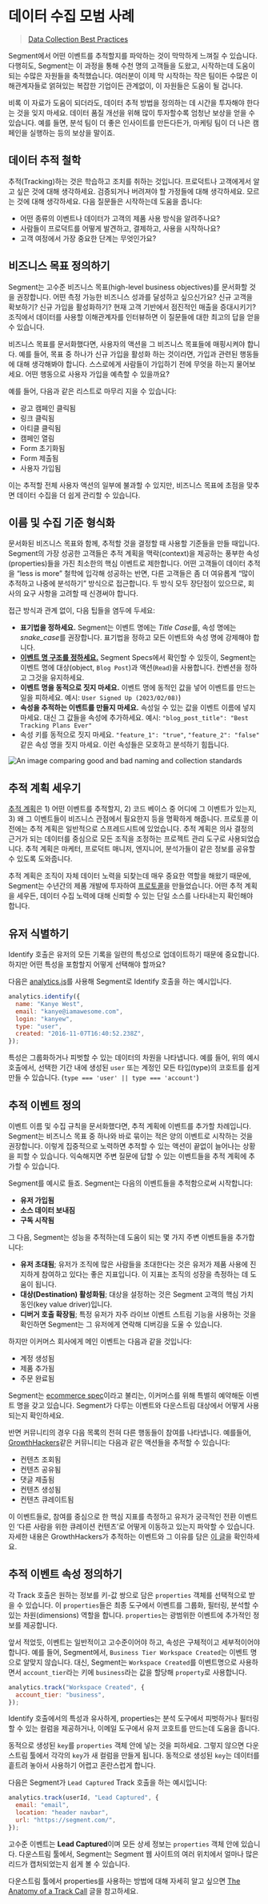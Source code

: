 # 데이터 수집 모범 사례

> [Data Collection Best Practices](https://segment.com/docs/protocols/tracking-plan/best-practices/#formalize-your-naming-and-collection-standards)

Segment에서 어떤 이벤트를 추적할지를 파악하는 것이 막막하게 느껴질 수 있습니다. 다행히도, Segment는 이 과정을 통해 수천 명의 고객들을 도왔고, 시작하는데 도움이 되는 수많은 자원들을 축적했습니다. 여러분이 이제 막 시작하는 작은 팀이든 수많은 이해관계자들로 얽혀있는 복잡한 기업이든 관계없이, 이 자원들은 도움이 될 겁니다.

비록 이 자료가 도움이 되더라도, 데이터 추적 방법을 정의하는 데 시간을 투자해야 한다는 것을 잊지 마세요. 데이터 품질 개선을 위해 많이 투자할수록 엄청난 보상을 얻을 수 있습니다. 예를 들면, 분석 팀이 더 좋은 인사이트를 만든다든가, 마케팅 팀이 더 나은 캠페인을 실행하는 등의 보상을 말이죠.

## 데이터 추적 철학

추적(Tracking)하는 것은 학습하고 조치를 취하는 것입니다. 프로덕트나 고객에게서 알고 싶은 것에 대해 생각하세요. 검증되거나 버려져야 할 가정들에 대해 생각하세요. 모르는 것에 대해 생각하세요. 다음 질문들은 시작하는데 도움을 줍니다:

- 어떤 종류의 이벤트나 데이터가 고객의 제품 사용 방식을 알려주나요?
- 사람들이 프로덕트를 어떻게 발견하고, 결제하고, 사용을 시작하나요?
- 고객 여정에서 가장 중요한 단계는 무엇인가요?

## 비즈니스 목표 정의하기

Segment는 고수준 비즈니스 목표(high-level business objectives)를 문서화할 것을 권장합니다. 어떤 측정 가능한 비즈니스 성과를 달성하고 싶으신가요? 신규 고객을 확보하기? 신규 가입을 활성화하기? 현재 고객 기반에서 점진적인 매출을 증대시키기? 조직에서 데이터를 사용할 이해관계자를 인터뷰하면 이 질문들에 대한 최고의 답을 얻을 수 있습니다.

비즈니스 목표를 문서화했다면, 사용자의 액션을 그 비즈니스 목표들에 매핑시켜야 합니다. 예를 들어, 목표 중 하나가 신규 가입을 활성화 하는 것이라면, 가입과 관련된 행동들에 대해 생각해봐야 합니다. 스스로에게 사람들이 가입하기 전에 무엇을 하는지 물어보세요. 어떤 행동으로 사용자 가입을 예측할 수 있을까요?

예를 들어, 다음과 같은 리스트로 마무리 지을 수 있습니다:

- 광고 캠페인 클릭됨
- 링크 클릭됨
- 아티클 클릭됨
- 캠페인 열림
- Form 초기화됨
- Form 제출됨
- 사용자 가입됨

이는 추적할 전체 사용자 액션의 일부에 불과할 수 있지만, 비즈니스 목표에 초점을 맞추면 데이터 수집을 더 쉽게 관리할 수 있습니다.

## 이름 및 수집 기준 형식화

문서화된 비즈니스 목표와 함께, 추적할 것을 결정할 때 사용할 기준들을 만들 때입니다. Segment의 가장 성공한 고객들은 추적 계획을 맥락(context)을 제공하는 풍부한 속성(properties)들을 가진 최소한의 핵심 이벤트로 제한합니다. 어떤 고객들이 데이터 추적을 “less is more” 철학에 입각해 성공하는 반면, 다른 고객들은 좀 더 여유롭게 “많이 추적하고 나중에 분석하기” 방식으로 접근합니다. 두 방식 모두 장단점이 있으므로, 회사의 요구 사항을 고려할 때 신경써야 합니다.

접근 방식과 관계 없이, 다음 팁들을 염두에 두세요:

- **표기법을 정하세요.** Segment는 이벤트 명에는 *Title Case*를, 속성 명에는 *snake_case*를 권장합니다. 표기법을 정하고 모든 이벤트와 속성 명에 강제해야 합니다.
- [**이벤트 명 구조를 정하세요.**](https://segment.com/docs/connections/spec/semantic/) Segment Specs에서 확인할 수 있듯이, Segment는 이벤트 명에 대상(object, `Blog Post`)과 액션(`Read`)을 사용합니다. 컨벤션을 정하고 그것을 유지하세요.
- **이벤트 명을 동적으로 짓지 마세요.** 이벤트 명에 동적인 값을 넣어 이벤트를 만드는 일을 피하세요. 예시: `User Signed Up (2023/02/08)`)
- **속성을 추적하는 이벤트를 만들지 마세요.** 속성일 수 있는 값을 이벤트 이름에 넣지 마세요. 대신 그 값들을 속성에 추가하세요. 예시: `"blog_post_title": "Best Tracking Plans Ever"`
- 속성 키를 동적으로 짓지 마세요. `"feature_1": "true"`, `"feature_2": "false"` 같은 속성 명을 짓지 마세요. 이런 속성들은 모호하고 분석하기 힘듭니다.

![An image comparing good and bad naming and collection standards](https://segment.com/docs/protocols/images/asset_nVdJ3ZyA.png)

## 추적 계획 세우기

[추적 계획](https://segment.com/blog/what-is-a-tracking-plan/)은 1) 어떤 이벤트를 추적할지, 2) 코드 베이스 중 어디에 그 이벤트가 있는지, 3) 왜 그 이벤트들이 비즈니스 관점에서 필요한지 등을 명확하게 해줍니다. 프로토콜 이전에는 추적 계획은 일반적으로 스프레드시트에 있었습니다. 추적 계획은 의사 결정의 근거가 되는 데이터를 중심으로 모든 조직을 조정하는 프로젝트 관리 도구로 사용되었습니다. 추적 계획은 마케터, 프로덕트 매니저, 엔지니어, 분석가들이 같은 정보를 공유할 수 있도록 도와줍니다.

추적 계획은 조직이 자체 데이터 노력을 되찾는데 매우 중요한 역할을 해왔기 때문에, Segment는 수년간의 제품 개발에 투자하여 [프로토콜](https://segment.com/docs/protocols/)을 만들었습니다. 어떤 추적 계획을 세우든, 데이터 수집 노력에 대해 신뢰할 수 있는 단일 소스를 나타내는지 확인해야 합니다.

## 유저 식별하기

Identify 호출은 유저의 모든 기록을 일련의 특성으로 업데이트하기 때문에 중요합니다. 하지만 어떤 특성을 포함할지 어떻게 선택해야 할까요?

다음은 [analytics.js](https://segment.com/docs/connections/sources/catalog/libraries/website/javascript/)를 사용해 Segment로 Identify 호출을 하는 예시입니다.

```js
analytics.identify({
  name: "Kanye West",
  email: "kanye@iamawesome.com",
  login: "kanyew",
  type: "user",
  created: "2016-11-07T16:40:52.238Z",
});
```

특성은 그룹화하거나 피벗할 수 있는 데이터의 차원을 나타냅니다. 예를 들어, 위의 예시 호출에서, 선택한 기간 내에 생성된 `user` 또는 계정인 모든 타입(type)의 코호트를 쉽게 만들 수 있습니다. (`type === 'user' || type === 'account'`)

## 추적 이벤트 정의

이벤트 이름 및 수집 규칙을 문서화했다면, 추적 계획에 이벤트를 추가할 차례입니다. Segment는 비즈니스 목표 중 하나와 바로 묶이는 적은 양의 이벤트로 시작하는 것을 권장합니다. 이렇게 집중적으로 노력하면 추적할 수 있는 액션이 끝없이 늘어나는 상황을 피할 수 있습니다. 익숙해지면 주변 질문에 답할 수 있는 이벤트들을 추적 계획에 추가할 수 있습니다.

Segment를 예시로 들죠. Segment는 다음의 이벤트들을 추적함으로써 시작합니다:

- **유저 가입됨**
- **소스 데이터 보내짐**
- **구독 시작됨**

그 다음, Segment는 성능을 추적하는데 도움이 되는 몇 가지 주변 이벤트들을 추가합니다:

- **유저 초대됨**; 유저가 조직에 많은 사람들을 초대한다는 것은 유저가 제품 사용에 진지하게 참여하고 있다는 좋은 지표입니다. 이 지표는 조직의 성장을 측정하는 데 도움이 됩니다.
- **대상(Destination) 활성화됨**; 대상을 설정하는 것은 Segment 고객의 핵심 가치 동인(key value driver)입니다.
- **디버거 호출 확장됨**; 특정 유저가 자주 라이브 이벤트 스트림 기능을 사용하는 것을 확인하면 Segment는 그 유저에게 연락해 디버깅을 도울 수 있습니다.

하지만 이커머스 회사에게 메인 이벤트는 다음과 같을 것입니다:

- 계정 생성됨
- 제품 추가됨
- 주문 완료됨

Segment는 [ecommerce spec](https://segment.com/docs/connections/spec/ecommerce/v2/)이라고 불리는, 이커머스를 위해 특별히 예약해둔 이벤트 명을 갖고 있습니다. Segment가 다루는 이벤트와 다운스트림 대상에서 어떻게 사용되는지 확인하세요.

반면 커뮤니티의 경우 다음 목록의 전혀 다른 행동들이 참여를 나타냅니다. 예를들어, [GrowthHackers](https://growthhackers.com/)같은 커뮤니티는 다음과 같은 액션들을 추적할 수 있습니다:

- 컨텐츠 조회됨
- 컨텐츠 공유됨
- 댓글 제출됨
- 컨텐츠 생성됨
- 컨텐츠 큐레이트됨

이 이벤트들로, 참여를 중심으로 한 핵심 지표를 측정하고 유저가 궁극적인 전환 이벤트인 ‘다른 사람을 위한 큐레이션 컨텐츠’로 어떻게 이동하고 있는지 파악할 수 있습니다. 자세한 내용은 GrowthHackers가 추적하는 이벤트와 그 이유를 담은 [이 글](https://segment.com/blog/growthhackers-community-metrics/)을 확인하세요.

## 추적 이벤트 속성 정의하기

각 Track 호출은 원하는 정보를 키-값 쌍으로 담은 `properties` 객체를 선택적으로 받을 수 있습니다. 이 `properties`들은 최종 도구에서 이벤트를 그룹화, 필터링, 분석할 수 있는 차원(dimensions) 역할을 합니다. `properties`는 광범위한 이벤트에 추가적인 정보를 제공합니다.

앞서 적었듯, 이벤트는 일반적이고 고수준이어야 하고, 속성은 구체적이고 세부적이어야 합니다. 예를 들어, Segment에서, `Business Tier Workspace Created`는 이벤트 명으로 알맞지 않습니다. 대신, Segment는 `Workspace Created`를 이벤트명으로 사용하면서 `account_tier`라는 키에 `business`라는 값을 할당해 `property`로 사용합니다.

```js
analytics.track("Workspace Created", {
  account_tier: "business",
});
```

Identify 호출에서의 특성과 유사하게, properties는 분석 도구에서 피벗하거나 필터링할 수 있는 컬럼을 제공하거나, 이메일 도구에서 유저 코호트를 만드는데 도움을 줍니다.

동적으로 생성된 `key`를 `properties` 객체 안에 넣는 것을 피하세요. 그렇지 않으면 다운스트림 툴에서 각각의 `key`가 새 컬럼을 만들게 됩니다. 동적으로 생성된 `key`는 데이터를 흩트려 놓아서 사용하기 어렵고 혼란스럽게 합니다.

다음은 Segment가 `Lead Captured` Track 호출을 하는 예시입니다:

```js
analytics.track(userId, "Lead Captured", {
  email: "email",
  location: "header navbar",
  url: "https://segment.com/",
});
```

고수준 이벤트는 **Lead Captured**이며 모든 상세 정보는 `properties` 객체 안에 있습니다. 다운스트림 툴에서, Segment는 Segment 웹 사이트의 여러 위치에서 얼마나 많은 리드가 캡처되었는지 쉽게 볼 수 있습니다.

다운스트림 툴에서 properties를 사용하는 방법에 대해 자세히 알고 싶으면 [The Anatomy of a Track Call](https://segment.com/academy/collecting-data/the-anatomy-of-a-track-call/) 글을 참고하세요.
